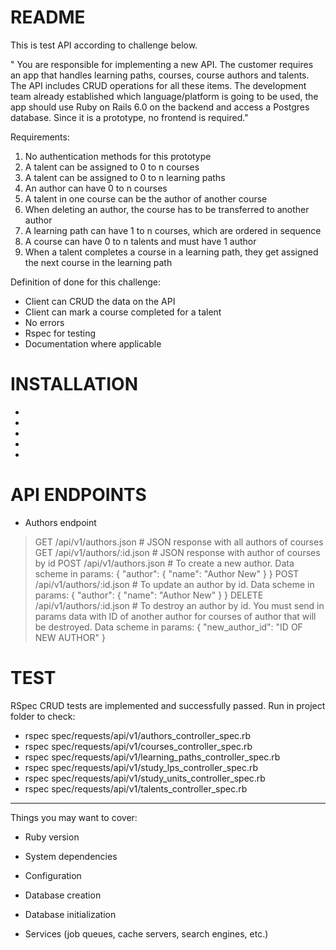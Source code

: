 # README

This is test API according to challenge below.

" You are responsible for implementing a new API. The customer requires an app that
handles learning paths, courses, course authors and talents. The API includes CRUD
operations for all these items. The development team already established which
language/platform is going to be used, the app should use Ruby on Rails 6.0 on the
backend and access a Postgres database. Since it is a prototype, no frontend is
required."

Requirements:
1. No authentication methods for this prototype
2. A talent can be assigned to 0 to n courses
3. A talent can be assigned to 0 to n learning paths
4. An author can have 0 to n courses
5. A talent in one course can be the author of another course
6. When deleting an author, the course has to be transferred to another author
7. A learning path can have 1 to n courses, which are ordered in sequence
8. A course can have 0 to n talents and must have 1 author
9. When a talent completes a course in a learning path, they get assigned the
next course in the learning path

Definition of done for this challenge:
- Client can CRUD the data on the API
- Client can mark a course completed for a talent
- No errors
- Rspec for testing
- Documentation where applicable

# INSTALLATION

-
-
-
-
-

# API ENDPOINTS

- Authors endpoint
> GET /api/v1/authors.json # JSON response with all authors of courses
> GET /api/v1/authors/:id.json # JSON response with author of courses by id
> POST /api/v1/authors.json # To create a new author. Data scheme in params:
{
    "author": {
        "name": "Author New"
    }
}
> POST /api/v1/authors/:id.json # To update an author by id. Data scheme in params:
{
    "author": {
        "name": "Author New"
    }
}
> DELETE /api/v1/authors/:id.json # To destroy an author by id. You must send in params data with ID of another author for courses of  author that will be destroyed. Data scheme in params:
{
    "new_author_id": "ID OF NEW AUTHOR"
}

# TEST

RSpec CRUD tests are implemented and successfully passed. Run in project folder to check:
- rspec spec/requests/api/v1/authors_controller_spec.rb
- rspec spec/requests/api/v1/courses_controller_spec.rb
- rspec spec/requests/api/v1/learning_paths_controller_spec.rb
- rspec spec/requests/api/v1/study_lps_controller_spec.rb
- rspec spec/requests/api/v1/study_units_controller_spec.rb
- rspec spec/requests/api/v1/talents_controller_spec.rb







------------------------------------------
Things you may want to cover:

* Ruby version

* System dependencies

* Configuration

* Database creation

* Database initialization

* Services (job queues, cache servers, search engines, etc.)

